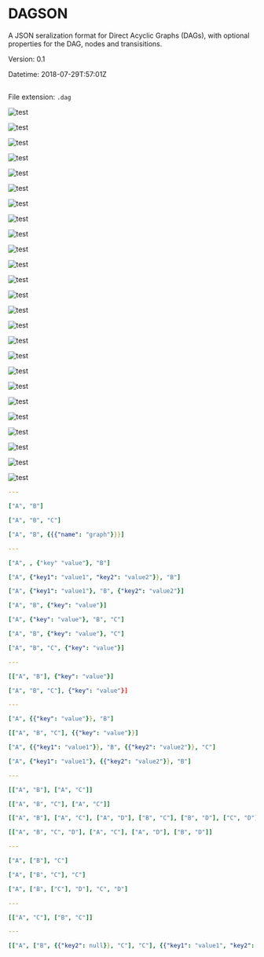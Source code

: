 # DAGSON
A JSON seralization format for Direct Acyclic Graphs (DAGs), with optional properties for the DAG, nodes and transisitions.

Version: 0.1

Datetime: 2018-07-29T:57:01Z

##
File extension: `.dag`


![test](imgs/1.png)

![test](imgs/2.png)

![test](imgs/3.png)

![test](imgs/4.png)

![test](imgs/5.png)

![test](imgs/6.png)

![test](imgs/7.png)

![test](imgs/8.png)

![test](imgs/9.png)

![test](imgs/10.png)

![test](imgs/11.png)

![test](imgs/12.png)

![test](imgs/13.png)

![test](imgs/14.png)

![test](imgs/15.png)

![test](imgs/16.png)

![test](imgs/17.png)

![test](imgs/18.png)

![test](imgs/19.png)

![test](imgs/20.png)

![test](imgs/21.png)

![test](imgs/22.png)

![test](imgs/23.png)

![test](imgs/24.png)

![test](imgs/25.png)


```yaml
---

["A", "B"]

["A", "B", "C"]

["A", "B", {{{"name": "graph"}}}]

---

["A", , {"key" "value"}, "B"]

["A", {"key1": "value1", "key2": "value2"}}, "B"]

["A", {"key1": "value1"}, "B", {"key2": "value2"}]

["A", "B", {"key": "value"}]

["A", {"key": "value"}, "B", "C"]

["A", "B", {"key": "value"}, "C"]

["A", "B", "C", {"key": "value"}]

---

[["A", "B"], {"key": "value"}]

["A", "B", "C"], {"key": "value"}]

---

["A", {{"key": "value"}}, "B"]

[["A", "B", "C"], {{"key": "value"}}]

["A", {{"key1": "value1"}}, "B", {{"key2": "value2"}}, "C"]

["A", {"key1": "value1"}, {{"key2": "value2"}}, "B"]

---

[["A", "B"], ["A", "C"]]

[["A", "B", "C"], ["A", "C"]]

[["A", "B"], ["A", "C"], ["A", "D"], ["B", "C"], ["B", "D"], ["C", "D"]]

[["A", "B", "C", "D"], ["A", "C"], ["A", "D"], ["B", "D"]]

---

["A", ["B"], "C"]

["A", ["B", "C"], "C"]

["A", ["B", ["C"], "D"], "C", "D"]

---

[["A", "C"], ["B", "C"]]

---

[["A", ["B", {{"key2": null}}, "C"], "C"], {{"key1": "value1", "key2": "value2"}}]
```
